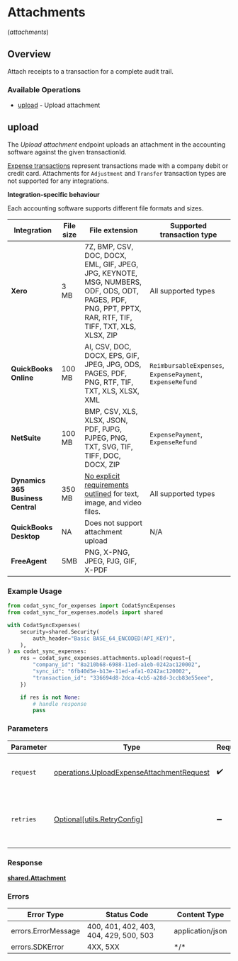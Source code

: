 # Attachments
(*attachments*)

## Overview

Attach receipts to a transaction for a complete audit trail.

### Available Operations

* [upload](#upload) - Upload attachment

## upload

The *Upload attachment* endpoint uploads an attachment in the accounting software against the given transactionId. 

[Expense transactions](https://docs.codat.io/sync-for-expenses-api#/schemas/ExpenseTransaction) represent transactions made with a company debit or credit card. Attachments for `Adjustment` and `Transfer` transaction types are not supported for any integrations.

**Integration-specific behaviour**

Each accounting software supports different file formats and sizes.

| Integration       | File size | File extension                                                                                                                                 |Supported transaction type
|-------------------|-----------|------------------------------------------------------------------------------------------------------------------------------------------------|--------------|
| **Xero**              | 3 MB      | 7Z, BMP, CSV, DOC, DOCX, EML, GIF, JPEG, JPG, KEYNOTE, MSG, NUMBERS, ODF,   ODS, ODT, PAGES, PDF, PNG, PPT, PPTX, RAR, RTF, TIF, TIFF, TXT, XLS, XLSX,   ZIP | All supported types |
| **QuickBooks Online** | 100 MB    | AI, CSV, DOC, DOCX, EPS, GIF, JPEG, JPG, ODS, PAGES, PDF, PNG, RTF, TIF,   TXT, XLS, XLSX, XML                                                               |  `ReimbursableExpenses`, `ExpensePayment`, `ExpenseRefund` |
| **NetSuite**          | 100 MB    | BMP, CSV, XLS, XLSX, JSON, PDF, PJPG, PJPEG, PNG, TXT, SVG, TIF, TIFF,   DOC, DOCX, ZIP |`ExpensePayment`, `ExpenseRefund`                                                                     |
| **Dynamics 365 Business Central** | 350 MB | [No explicit requirements outlined](https://learn.microsoft.com/en-gb/dynamics365/business-central/ui-how-add-link-to-record#to-attach-a-file-to-a-purchase-invoice) for text, image, and video files. | All supported types
| **QuickBooks Desktop** | NA      | Does not support attachment upload | N/A                                                                                                                           |
| **FreeAgent** | 5MB      | PNG, X-PNG, JPEG, PJG, GIF, X-PDF   

### Example Usage

```python
from codat_sync_for_expenses import CodatSyncExpenses
from codat_sync_for_expenses.models import shared

with CodatSyncExpenses(
    security=shared.Security(
        auth_header="Basic BASE_64_ENCODED(API_KEY)",
    ),
) as codat_sync_expenses:
    res = codat_sync_expenses.attachments.upload(request={
        "company_id": "8a210b68-6988-11ed-a1eb-0242ac120002",
        "sync_id": "6fb40d5e-b13e-11ed-afa1-0242ac120002",
        "transaction_id": "336694d8-2dca-4cb5-a28d-3ccb83e55eee",
    })

    if res is not None:
        # handle response
        pass

```

### Parameters

| Parameter                                                                                              | Type                                                                                                   | Required                                                                                               | Description                                                                                            |
| ------------------------------------------------------------------------------------------------------ | ------------------------------------------------------------------------------------------------------ | ------------------------------------------------------------------------------------------------------ | ------------------------------------------------------------------------------------------------------ |
| `request`                                                                                              | [operations.UploadExpenseAttachmentRequest](../../models/operations/uploadexpenseattachmentrequest.md) | :heavy_check_mark:                                                                                     | The request object to use for the request.                                                             |
| `retries`                                                                                              | [Optional[utils.RetryConfig]](../../models/utils/retryconfig.md)                                       | :heavy_minus_sign:                                                                                     | Configuration to override the default retry behavior of the client.                                    |

### Response

**[shared.Attachment](../../models/shared/attachment.md)**

### Errors

| Error Type                             | Status Code                            | Content Type                           |
| -------------------------------------- | -------------------------------------- | -------------------------------------- |
| errors.ErrorMessage                    | 400, 401, 402, 403, 404, 429, 500, 503 | application/json                       |
| errors.SDKError                        | 4XX, 5XX                               | \*/\*                                  |